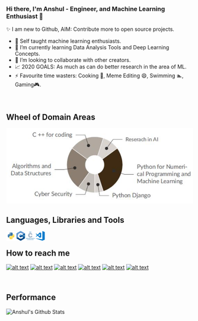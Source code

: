 ### Hi there, I'm Anshul - Engineer, and Machine Learning Enthusiast 👋

✨ I am new to Github, AIM: Contribute more to open source projects.

- 🔭 Self taught machine learning enthusiasts.
- 🌱 I’m currently learning Data Analysis Tools and Deep Learning Concepts.
- 👯 I’m looking to collaborate with other creators.
- 📈 2020 GOALS: As much as can do better research in the area of ML.
- ⚡ Favourite time wasters: Cooking 🍕, Meme Editing 😄, Swimming 🏊, Gaming🎮.

<br />

## Wheel of Domain Areas
![](https://github.com/ansh37/ansh37/blob/master/wheel.JPG?raw=True)
<br />
## Languages, Libraries and Tools
<img align="left" alt="" width="26px" src="https://raw.githubusercontent.com/github/explore/80688e429a7d4ef2fca1e82350fe8e3517d3494d/topics/python/python.png" />
<img align="left" alt="" width="26px" src="https://raw.githubusercontent.com/github/explore/80688e429a7d4ef2fca1e82350fe8e3517d3494d/topics/cpp/cpp.png" />
<img align="left" alt="" width="26px" src="https://raw.githubusercontent.com/github/explore/80688e429a7d4ef2fca1e82350fe8e3517d3494d/topics/C/c.png" />
<img align="left" alt="" width="26px" src="https://raw.githubusercontent.com/github/explore/80688e429a7d4ef2fca1e82350fe8e3517d3494d/topics/visual-studio-code/visual-studio-code.png" />

<br />

## How to reach me

[![alt text][1.1]][1]
[![alt text][2.1]][2]
[![alt text][3.1]][3]
[![alt text][4.1]][4]
[![alt text][5.1]][5]
[![alt text][6.1]][6]


[1.1]: https://github.com/paulrobertlloyd/socialmediaicons/blob/main/twitter-24x24.png
[2.1]: https://github.com/paulrobertlloyd/socialmediaicons/blob/main/facebook-24x24.png
[3.1]: https://github.com/paulrobertlloyd/socialmediaicons/blob/main/linkedin-24x24.png
[4.1]: https://github.com/paulrobertlloyd/socialmediaicons/blob/main/instagram-24x24.png
[5.1]: https://github.com/paulrobertlloyd/socialmediaicons/blob/main/email-24x24.png
[6.1]: https://github.com/paulrobertlloyd/socialmediaicons/blob/main/stackoverflow-24x24.png

[1]: http://www.twitter.com/Anshulpandya37
[2]: http://www.facebook.com/anshul.pandaya
[3]: http://www.linkedin.com/anshul-pandya
[4]: http://www.instagram.com/anshul_pandya_
[5]: ansh.pandya.37@gmail.com
[6]: https://stackoverflow.com/users/7447236/anshul-pandya


<!-- Please don't remove this: Grab your social icons from https://github.com/carlsednaoui/gitsocial -->

<br />

## Performance
<img 
    align = "left"
    alt = "Anshul's Github Stats"
    src="https://github-readme-stats.vercel.app/api?username=ansh37&show_icons=true&hide_border=true"
    />
    

